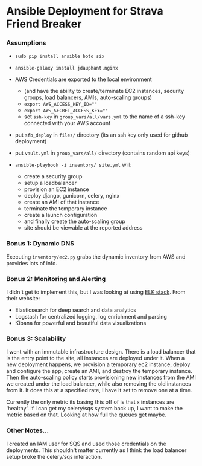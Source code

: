 # Ansible Deployment for Strava Friend Breaker

### Assumptions
- `sudo pip install ansible boto six`
- `ansible-galaxy install jdauphant.nginx`
- AWS Credentials are exported to the local environment
    - (and have the ability to create/terminate EC2 instances, security groups, load balancers, AMIs, auto-scaling groups)
    - `export AWS_ACCESS_KEY_ID=""`
    - `export AWS_SECRET_ACCESS_KEY=""`
    - set `ssh-key` in `group_vars/all/vars.yml` to the name of a ssh-key connected with your AWS account
- put `sfb_deploy` in `files/` directory (its an ssh key only used for github deployment)
- put `vault.yml` in `group_vars/all/` directory (contains random api keys)

- `ansible-playbook -i inventory/ site.yml` will:
    - create a security group   
    - setup a loadbalancer
    - provision an EC2 instance
    - deploy django, gunicorn, celery, nginx
    - create an AMI of that instance
    - terminate the temporary instance
    - create a launch configuration
    - and finally create the auto-scaling group
    - site should be viewable at the reported address

### Bonus 1: Dynamic DNS
Executing `inventory/ec2.py` grabs the dynamic inventory from AWS and provides lots of info.

### Bonus 2: Monitoring and Alerting
I didn't get to implement this, but I was looking at using [ELK stack](https://www.elastic.co/webinars/elk-stack-devops-environment).
From their website:
- Elasticsearch for deep search and data analytics
- Logstash for centralized logging, log enrichment and parsing
- Kibana for powerful and beautiful data visualizations

### Bonus 3: Scalability
I went with an immutable infrastructure design. There is a load balancer that is the entry point to the site, all instances are deployed under it. When a new deployment happens, we provision a temporary ec2 instance, deploy and configure the app, create an AMI, and destroy the temporary instance. Then the auto-scaling policy starts provisioning new instances from the AMI we created under the load balancer, while also removing the old instances from it. It does this at a specified rate, I have it set to remove one at a time.

Currently the only metric its basing this off of is that `x` instances are 'healthy'. If I can get my celery/sqs system back up, I want to make the metric based on that. Looking at how full the queues get maybe.

### Other Notes...
I created an IAM user for SQS and used those credentials on the deployments. This shouldn't matter currently as I think the load balancer setup broke the celery/sqs interaction.
